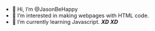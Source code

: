 - 👋 Hi, I’m @JasonBeHappy
- 👀 I’m interested in making webpages with HTML code.
- 🌱 I’m currently learning Javascript.
<b><i>XD XD</i></b>

<!---
JasonBeHappy/JasonBeHappy is a ✨ special ✨ repository because its `README.md` (this file) appears on your GitHub profile.
You can click the Preview link to take a look at your changes.
--->
